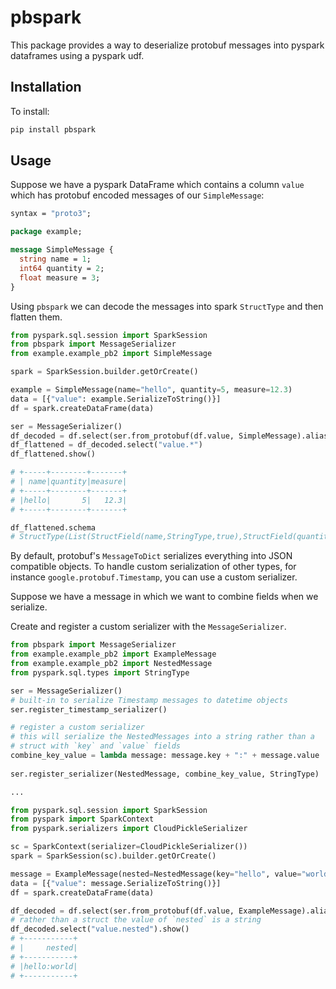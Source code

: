 # pbspark

This package provides a way to deserialize protobuf messages into pyspark dataframes using a pyspark udf.

## Installation

To install:

```bash
pip install pbspark
```

## Usage

Suppose we have a pyspark DataFrame which contains a column `value` which has protobuf encoded messages of our `SimpleMessage`:

```protobuf
syntax = "proto3";

package example;

message SimpleMessage {
  string name = 1;
  int64 quantity = 2;
  float measure = 3;
}
```

Using `pbspark` we can decode the messages into spark `StructType` and then flatten them.

```python
from pyspark.sql.session import SparkSession
from pbspark import MessageSerializer
from example.example_pb2 import SimpleMessage

spark = SparkSession.builder.getOrCreate()

example = SimpleMessage(name="hello", quantity=5, measure=12.3)
data = [{"value": example.SerializeToString()}]
df = spark.createDataFrame(data)

ser = MessageSerializer()
df_decoded = df.select(ser.from_protobuf(df.value, SimpleMessage).alias("value"))
df_flattened = df_decoded.select("value.*")
df_flattened.show()

# +-----+--------+-------+
# | name|quantity|measure|
# +-----+--------+-------+
# |hello|       5|   12.3|
# +-----+--------+-------+

df_flattened.schema
# StructType(List(StructField(name,StringType,true),StructField(quantity,IntegerType,true),StructField(measure,FloatType,true))
```

By default, protobuf's `MessageToDict` serializes everything into JSON compatible objects. To handle custom serialization of other types, for instance `google.protobuf.Timestamp`, you can use a custom serializer.

Suppose we have a message in which we want to combine fields when we serialize.

Create and register a custom serializer with the `MessageSerializer`.

```python
from pbspark import MessageSerializer
from example.example_pb2 import ExampleMessage
from example.example_pb2 import NestedMessage
from pyspark.sql.types import StringType

ser = MessageSerializer()
# built-in to serialize Timestamp messages to datetime objects
ser.register_timestamp_serializer()

# register a custom serializer
# this will serialize the NestedMessages into a string rather than a
# struct with `key` and `value` fields
combine_key_value = lambda message: message.key + ":" + message.value
    
ser.register_serializer(NestedMessage, combine_key_value, StringType)

...

from pyspark.sql.session import SparkSession
from pyspark import SparkContext
from pyspark.serializers import CloudPickleSerializer

sc = SparkContext(serializer=CloudPickleSerializer())
spark = SparkSession(sc).builder.getOrCreate()

message = ExampleMessage(nested=NestedMessage(key="hello", value="world"))
data = [{"value": message.SerializeToString()}]
df = spark.createDataFrame(data)

df_decoded = df.select(ser.from_protobuf(df.value, ExampleMessage).alias("value"))
# rather than a struct the value of `nested` is a string
df_decoded.select("value.nested").show()
# +-----------+
# |     nested|
# +-----------+
# |hello:world|
# +-----------+

```